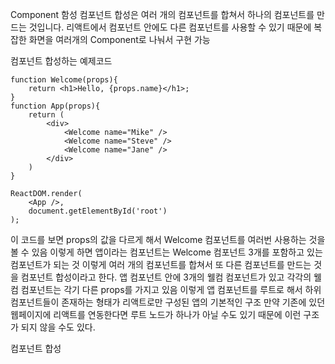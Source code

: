 Component 함성
컴포넌트 합성은 여러 개의 컴포넌트를 합쳐서 하나의 컴포넌트를 만드는 것입니다.
리액트에서 컴포넌트 안에도 다른 컴포넌트를 사용할 수 있기 때문에 복잡한 화면을 여러개의 Component로 나눠서 구현 가능
 
컴포넌트 합성하는 예제코드
```
function Welcome(props){
    return <h1>Hello, {props.name}</h1>;
} 
function App(props){
    return (
        <div>
            <Welcome name="Mike" />
            <Welcome name="Steve" />
            <Welcome name="Jane" />
        </div>
    )
}

ReactDOM.render(
    <App />,
    document.getElementById('root')
);
```
이 코드를 보면 props의 값을 다르게 해서 Welcome 컴포넌트를 여러번 사용하는 것을 볼 수 있음
이렇게 하면 앱이라는 컴포넌트는 Welcome 컴포넌트 3개를 포함하고 있는 컴포넌트가 되는 것
이렇게 여러 개의 컴포넌트를 합쳐서 또 다른 컴포넌트를 만드는 것을 컴포넌트 합성이라고 한다.
앱 컴포넌트 안에 3개의 웰컴 컴포넌트가 있고 각각의 웰컴 컴포넌트는 각기 다른 props를 가지고 있음
이렇게 앱 컴포넌트를 루트로 해서 하위 컴포넌트들이 존재하는 형태가 리액트로만 구성된 앱의 기본적인 구조
만약 기존에 있던 웹페이지에 리액트를 연동한다면 루트 노드가 하나가 아닐 수도 있기 때문에 이런 구조가 되지 않을 수도 있다.
 
컴포넌트 합성